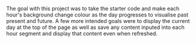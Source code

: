 The goal with this project was to take the starter code and make each hour's background change colour as the day progresses to visualise past present and future. A few more intended goals were to display the current day at the top of the page as well as save any content inputed into each hour segment and display that content even when refreshed.